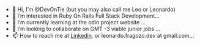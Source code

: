 - 👋 Hi, I’m @DevOnTie (but you may also call me Leo or Leonardo)
- 👀 I’m interested in Ruby On Rails Full Stack Development...
- 🌱 I’m currently learning at the odin project website ...
- 💞️ I’m looking to collaborate on GMT -3 viable junior jobs ...
- 📫 How to reach me at [Linkedin](https://www.linkedin.com/in/leonardo-fragozo/).  or leonardo.fragozo.dev at gmail.com...

<!---
DevOnTie/DevOnTie is a ✨ special ✨ repository because its `README.md` (this file) appears on your GitHub profile.
You can click the Preview link to take a look at your changes.
--->
